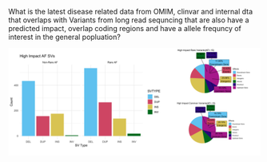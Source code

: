 What is the latest disease related data from OMIM, clinvar and internal dta that overlaps with Variants from long read sequncing that are also have a predicted impact, overlap coding regions and have a allele frequncy of interest in the general popluation? 

![Alt text](https://github.com/mulchchristina/PacBio_functionalAnalysis/blob/main/HighImpactSVs.png)


